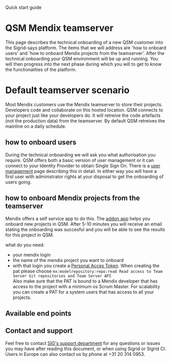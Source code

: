 Quick start guide

QSM Mendix teamserver
========================

This page describes the technical onboarding of a new QSM customer into the Sigrid-says platform. The items that we will address are 'how to onboard users' and 'how to onboard Mendix projects from the teamserver'. After the technical onboarding your QSM environment will be up and running. You will then progress into the next phase during which you will to get to know the functionalities of the platform.

# Default teamserver scenario

Most Mendix customers use the Mendix teamserver to store their projects. Developers code and collaborate on this hosted location. QSM connects to your project just like your developers do. It will retreive the code artefacts (not the production data) from the teamserver. By default QSM retreives the mainline on a daily schedule.

## how to onboard users

During the technical onboarding we will ask you what authorisation you require. QSM offers both a basic version of user management or it can connect to your Identity Provider to obtain Single Sign On. There is a [user management](link) page describing this in detail. In either way you will have a first user with administrator rights at your disposal to get the onboarding of users going.

## how to onboard Mendix projects from the teamserver

Mendix offers a self service app to do this. The [addon app](https://addon.mendix.com) helps you onboard new projects in QSM. After 5-10 minutes you will receive an email stating the onboarding was succesful and you will be able to see the results for this project in QSM.

what do you need:

- your mendix login
- the name of the mendix project you want to onboard
- with that login you create a [Personal Acces Token](https://docs.mendix.com/apidocs-mxsdk/mxsdk/set-up-your-pat/).  When creating the pat please choose `mx:modelrepository:repo:read Read access to Team Server Git repositories and Team Server API`  
Also make sure that the PAT is bound to a Mendix developer that has access to the project with a minimum os Scrum Master. For scalability you can create a PAT for a system users that has access to all your projects.






## Available end points


## Contact and support

Feel free to contact [SIG's support department](mailto:support@softwareimprovementgroup.com) for any questions or issues you may have after reading this document, or when using Sigrid or Sigrid CI. Users in Europe can also contact us by phone at +31 20 314 0953.
